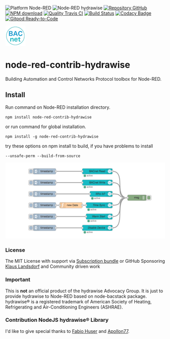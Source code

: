 ![Platform Node-RED](http://b.repl.ca/v1/Platform-Node--RED-red.png)
![Node-RED hydrawise](http://b.repl.ca/v1/Contribution-hydrawise-blue.png)
[![Repository GitHub](http://b.repl.ca/v1/Repository-GitHub-orange.png)](https://github.com/RonB/node-red-contrib-hydrawise)
[![NPM download](https://img.shields.io/npm/dm/node-red-contrib-hydrawise.svg)](http://www.npm-stats.com/~packages/node-red-contrib-hydrawise)
[![Quality Travis CI](http://b.repl.ca/v1/Quality-Travis_CI-green.png)](https://travis-ci.org/RonB/node-red-contrib-hydrawise)
[![Build Status](https://travis-ci.org/RonB/node-red-contrib-hydrawise.svg?branch=master)](https://travis-ci.org/RonB/node-red-contrib-hydrawise)
[![Codacy Badge](https://api.codacy.com/project/badge/Grade/6cbeb40ab5604b3ab99e6badc9469e8a)](https://www.codacy.com/gh/RonB/node-red-contrib-hydrawise?utm_source=github.com&amp;utm_medium=referral&amp;utm_content=RonB/node-red-contrib-hydrawise&amp;utm_campaign=Badge_Grade)
[![Gitpod Ready-to-Code](https://img.shields.io/badge/Gitpod-ready--to--code-blue?logo=gitpod)](https://gitpod.io/#https://github.com/RonB/node-red-contrib-hydrawise)

[![nodemodbus64](images/hydrawise-icon-quad64.png)](http://www.hydrawise.org/)

# node-red-contrib-hydrawise

Building Automation and Control Networks Protocol toolbox for Node-RED.

## Install

Run command on Node-RED installation directory.

	npm install node-red-contrib-hydrawise 

or run command for global installation.

	npm install -g node-red-contrib-hydrawise 

try these options on npm install to build, if you have problems to install

    --unsafe-perm --build-from-source
    
![Flow Example](images/hydrawiseFlowExamples.png)

### License

The MIT License with support via [Subscription bundle][3] or GitHub Sponsoring
[Klaus Landsdorf][1] and Community driven work

### Important

This is **not** an official product of the hydrawise Advocacy Group.
It is just to provide hydrawise to Node-RED based on node-bacstack package.
hydrawise® is a registered trademark of American Society of Heating, Refrigerating and Air-Conditioning Engineers (ASHRAE). 

### Contribution NodeJS hydrawise® Library

I'd like to give special thanks to [Fabio Huser][2] and [Apollon77][4]. 


[1]:https://github.com/sponsors/biancode
[2]:https://github.com/fh1ch
[3]:https://osi.bianco-royal.com/
[4]:https://github.com/Apollon77